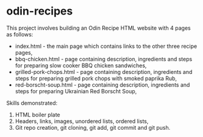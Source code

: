 # odin-recipes
This project involves building an Odin Recipe HTML website with 4 pages as follows:
- index.html - the main page which contains links to the other three recipe pages,
- bbq-chicken.html - page containing description, ingredients and steps for preparing slow cooker BBQ chicken sandwiches,
- grilled-pork-chops.html - page containing description, ingredients and steps for preparing grilled pork chops with smoked     paprika Rub,
- red-borscht-soup.html	- page containing description, ingredients and steps for preparing Ukrainian Red Borscht Soup,


Skills demonstrated:
1. HTML boiler plate
2. Headers, links, images, unordered lists, ordered lists, 
2. Git repo creation, git cloning, git add, git commit and git push.